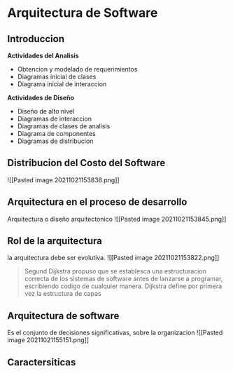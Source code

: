 # Arquitectura de Software
## Introduccion
**Actividades del Analisis**
- Obtencion y modelado de requerimientos
- Diagramas inicial de clases
- Diagrama inicial de interaccion

**Actividades de Diseño**
- Diseño de alto nivel
- Diagramas de interaccion
- Diagramas de clases de analisis
- Diagrama de componentes
- Diagramas de distribucion

## Distribucion del Costo del Software
![[Pasted image 20211021153838.png]]

## Arquitectura en el proceso de desarrollo
Arquitectura o diseño arquitectonico
![[Pasted image 20211021153845.png]]

## Rol de la arquitectura
la arquitectura debe ser evolutiva.
![[Pasted image 20211021153822.png]]

> Segund Dijkstra propuso que se establesca una estructuracion correcta de los sistemas de software antes de lanzarse a programar, escribiendo codigo de cualquier manera. Dijkstra define por primera vez la estructura de capas

## Arquitectura de software 
Es el conjunto de decisiones significativas, sobre la organizacion
![[Pasted image 20211021155151.png]]

## Caractersiticas
